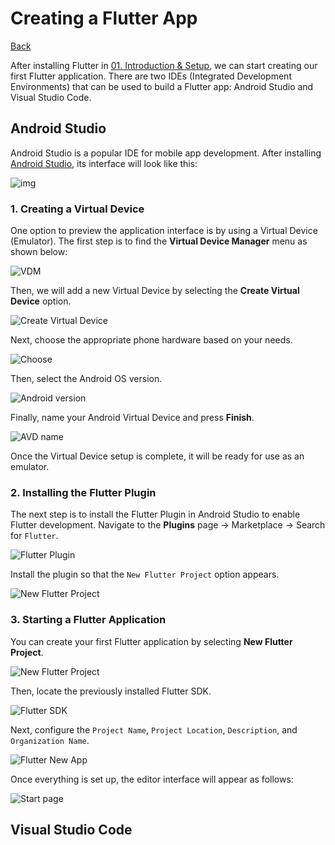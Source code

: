 # Creating a Flutter App

[Back](README.md)

After installing Flutter in [01. Introduction & Setup](s/01.%20Introduction%20&%20Setup/), we can start creating our first Flutter application. There are two IDEs (Integrated Development Environments) that can be used to build a Flutter app: Android Studio and Visual Studio Code.

## Android Studio

Android Studio is a popular IDE for mobile app development. After installing [Android Studio](https://developer.android.com/studio?gad_source=1&gclid=Cj0KCQiA2oW-BhC2ARIsADSIAWoAPGSFYZetK8lZ7chW-gRH1ND2PYcij3Ty7qLUqhh3ljrh3Oc-4DoaAo2qEALw_wcB&gclsrc=aw.ds), its interface will look like this:

![img](images/new-window.png)

### 1. Creating a Virtual Device

One option to preview the application interface is by using a Virtual Device (Emulator). The first step is to find the **Virtual Device Manager** menu as shown below:

![VDM](images/VDM.png)

Then, we will add a new Virtual Device by selecting the **Create Virtual Device** option.

![Create Virtual Device](images/create_VD.png)

Next, choose the appropriate phone hardware based on your needs.

![Choose](images/choose_VD.png)

Then, select the Android OS version.

![Android version](images/android_VD.png)

Finally, name your Android Virtual Device and press **Finish**.

![AVD name](images/AVD_name.png)

Once the Virtual Device setup is complete, it will be ready for use as an emulator.

### 2. Installing the Flutter Plugin

The next step is to install the Flutter Plugin in Android Studio to enable Flutter development. Navigate to the **Plugins** page → Marketplace → Search for `Flutter`.

![Flutter Plugin](images/plugininstall.png)

Install the plugin so that the `New Flutter Project` option appears.

![New Flutter Project](images/new_flutter_project_created.png)

### 3. Starting a Flutter Application

You can create your first Flutter application by selecting **New Flutter Project**.

![New Flutter Project](images/new_flutter_project_created.png)

Then, locate the previously installed Flutter SDK.

![Flutter SDK](images/locate_SDK.png)

Next, configure the `Project Name`, `Project Location`, `Description`, and `Organization Name`.

![Flutter New App](images/create_app.png)

Once everything is set up, the editor interface will appear as follows:

![Start page](images/start_page.png)

## Visual Studio Code
